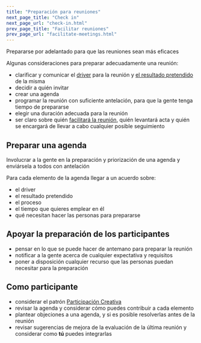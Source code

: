 ```yaml
---
title: "Preparación para reuniones"
next_page_title: "Check in"
next_page_url: "check-in.html"
prev_page_title: "Facilitar reuniones"
prev_page_url: "facilitate-meetings.html"
---
```



<div class="card summary"><div class="card-body">Prepararse por adelantado para que las reuniones sean más eficaces
</div></div>

Algunas consideraciones para preparar adecuadamente una reunión:

- clarificar y comunicar el <a href="glossary.html#entry-driver" class="glossary-tooltip" data-toggle="tooltip" title="Driver: El motivo de una persona o de un grupo para responder a una situación específica.">driver</a> para la reunión y <a href="glossary.html#entry-intended-outcome" class="glossary-tooltip" data-toggle="tooltip" title="Resultado esperado: El resultado esperado de un acuerdo, acción, proyecto o estrategia.">el resultado pretendido</a> de la misma
- decidir a quién invitar
- crear una agenda
- programar la reunión con suficiente antelación, para que la gente tenga tiempo de prepararse
- elegir una duración adecuada para la reunión
- ser claro sobre quién [facilitará la reunión](facilitate-meetings.html), quién levantará acta y quién se encargará de llevar a cabo cualquier posible seguimiento

## Preparar una agenda

Involucrar a la gente en la preparación y priorización de una agenda y enviársela a todos con antelación

Para cada elemento de la agenda llegar a un acuerdo sobre:

- el driver
- el resultado pretendido
- el proceso
- el tiempo que quieres emplear en él
- qué necesitan hacer las personas para prepararse

## Apoyar la preparación de los participantes

- pensar en lo que se puede hacer de antemano para preparar la reunión
- notificar a la gente acerca de cualquier expectativa y requisitos
- poner a disposición cualquier recurso que las personas puedan necesitar para la preparación

## Como participante

- considerar el patrón [Participación Creativa](artful-participation.html)
- revisar la agenda y considerar cómo puedes contribuir a cada elemento
- plantear objeciones a una agenda, y si es posible resolverlas antes de la reunión
- revisar sugerencias de mejora de la evaluación de la última reunión y considerar como **tú** puedes integrarlas